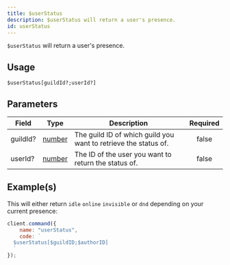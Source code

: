 ```yaml
---
title: $userStatus
description: $userStatus will return a user's presence.
id: userStatus
---
```


`$userStatus` will return a user's presence.

## Usage

```aoi
$userStatus[guildId?;userId?]
```

## Parameters

| Field    | Type                                                                                              | Description                                                     | Required |
| -------- | ------------------------------------------------------------------------------------------------- | --------------------------------------------------------------- | :------: |
| guildId? | [number](https://developer.mozilla.org/en-US/docs/Web/JavaScript/Reference/Global_Objects/Number) | The guild ID of which guild you want to retrieve the status of. |  false   |
| userId?  | [number](https://developer.mozilla.org/en-US/docs/Web/JavaScript/Reference/Global_Objects/Number) | The ID of the user you want to return the status of.            |  false   |

## Example(s)

This will either return `idle` `online` `invisible` or `dnd` depending on your current presence:

```javascript
client.command({
    name: "userStatus",
    code: `
  $userStatus[$guildID;$authorID]
  `
});
```
